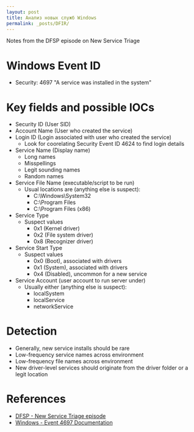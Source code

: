 ```yaml
---
layout: post
title: Анализ новых служб Windows
permalink: _posts/DFIR/
---
```


Notes from the DFSP episode on New Service Triage

# Windows Event ID
* Security: 4697 "A service was installed in the system"

# Key fields and possible IOCs
* Security ID (User SID)
* Account Name (User who created the service)
* Login ID (Login associated with user who created the service)
  * Look for coorelating Security Event ID 4624 to find login details
* Service Name (Display name)
  * Long names
  * Misspellings
  * Legit sounding names
  * Random names
* Service File Name (executable/script to be run)
  * Usual locations are (anything else is suspect):
    * C:\Windows\System32
    * C:\Program Files
    * C:\Program Files (x86)
* Service Type
  * Suspect values
    * 0x1 (Kernel driver)
    * 0x2 (File system driver)
    * 0x8 (Recognizer driver)
* Service Start Type
  * Suspect values
    * 0x0 (Boot), associated with drivers
    * 0x1 (System), associated with drivers
    * 0x4 (Disabled), uncommon for a new service
* Service Account (user account to run server under)
  * Usually either (anything else is suspect):
    * localSystem
    * localService
    * networkService

# Detection
* Generally, new service installs should be rare
* Low-frequency service names across environment
* Low-frequency file names across environment
* New driver-level services should originate from the driver folder or a legit location

# References
* [DFSP - New Service Triage episode](https://digitalforensicsurvivalpodcast.com/2020/06/23/dfsp-227-new-service-triage/)
* [Windows - Event 4697 Documentation](https://docs.microsoft.com/en-us/windows/security/threat-protection/auditing/event-4697)
